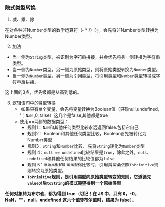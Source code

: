 ### 隐式类型转换



1. 减、乘、除

在对各种非Number类型的数学运算符（- * /）时，会先将非Number类型转换为Number类型。

2. 加法

- 当一侧为`String`类型，被识别为字符串拼接，并会优先将另一侧转换为字符串类型。
- 当一侧为`Number`类型，另一侧为原始类型，则将原始类型转换为`Number`类型。
- 当一侧为`Number`类型，另一侧为引用类型，将引用类型和`Number`类型转换成字符串后拼接。

这上面的3点，优先级都是从高到低的。

3. 逻辑语句中的类型转换
   - ​	如果只有单个变量，会先将变量转换为Boolean值（只有null,undefined, ' ', `NaN` ,0, false）这几个是false,其他都是true
   - 使用==两侧的数据类型：
     - 规则1： `NaN`和其他任何类型比较永远返回false.包括它自己
     - 规则2： Boolean和其他任何类型比较，Boolean首先被转化为Number类型
     - 规则3：`String`和`Number`比较， 先将`String`转化为`Number`类型
     - 规则 4：`null == undefined`比较结果是`true`，除此之外，`null`、`undefined`和其他任何结果的比较值都为`false`
     - 规则 5：`原始类型`和`引用类型`做比较时，引用类型会依照`ToPrimitive`规则转换为原始类型。
     - **`ToPrimitive`规则，是引用类型向原始类型转变的规则，它遵循先`valueOf`后`toString`的模式期望得到一个原始类型**

**任何对象转为布尔值，都为得到 true**（**切记！在 JS 中，只有 0，-0，NaN，""，null，undefined 这六个值转布尔值时，结果为 false**）。